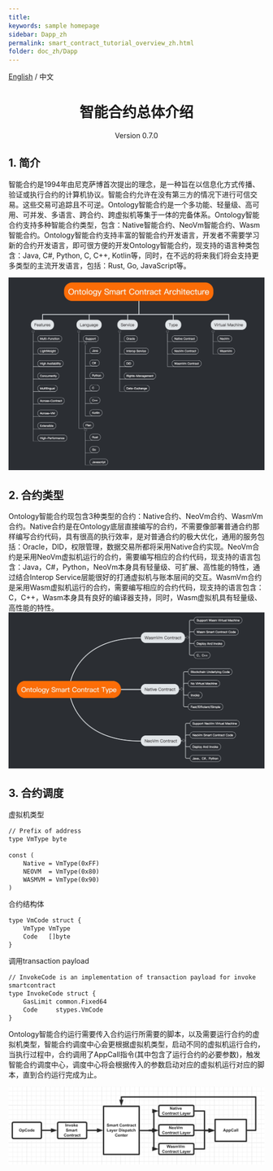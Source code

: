 ```yaml
---
title: 
keywords: sample homepage
sidebar: Dapp_zh
permalink: smart_contract_tutorial_overview_zh.html
folder: doc_zh/Dapp
---
```



[English](./smart_contract_tutorial_overview_en.html) / 中文


<h1 align="center">智能合约总体介绍 </h1>
<p align="center" class="version">Version 0.7.0 </p>

## 1. 简介
智能合约是1994年由尼克萨博首次提出的理念，是一种旨在以信息化方式传播、验证或执行合约的计算机协议。智能合约允许在没有第三方的情况下进行可信交易。这些交易可追踪且不可逆。Ontology智能合约是一个多功能、轻量级、高可用、可并发、多语言、跨合约、跨虚拟机等集于一体的完备体系。Ontology智能合约支持多种智能合约类型，包含：Native智能合约、NeoVm智能合约、Wasm智能合约。Ontology智能合约支持丰富的智能合约开发语言，开发者不需要学习新的合约开发语言，即可很方便的开发Ontology智能合约，现支持的语言种类包含：Java, C#, Python, C, C++, Kotlin等，同时，在不远的将来我们将会支持更多类型的主流开发语言，包括：Rust, Go, JavaScript等。

![image](./lib/images/architecture.jpeg)
## 2. 合约类型
Ontology智能合约现包含3种类型的合约：Native合约、NeoVm合约、WasmVm合约。Native合约是在Ontology底层直接编写的合约，不需要像部署普通合约那样编写合约代码，具有很高的执行效率，是对普通合约的极大优化，通用的服务包括：Oracle，DID，权限管理，数据交易所都将采用Native合约实现。NeoVm合约是采用NeoVm虚拟机运行的合约，需要编写相应的合约代码，现支持的语言包含：Java，C#，Python，NeoVm本身具有轻量级、可扩展、高性能的特性，通过结合Interop Service层能很好的打通虚拟机与账本层间的交互。WasmVm合约是采用Wasm虚拟机运行的合约，需要编写相应的合约代码，现支持的语言包含：C，C++，Wasm本身具有良好的编译器支持，同时，Wasm虚拟机具有轻量级、高性能的特性。
![image](./lib/images/type.jpeg)
## 3. 合约调度
虚拟机类型
```
// Prefix of address
type VmType byte

const (
	Native = VmType(0xFF)
	NEOVM  = VmType(0x80)
	WASMVM = VmType(0x90)
)
```
合约结构体
```
type VmCode struct {
	VmType VmType
	Code   []byte
}
```
调用transaction payload
```
// InvokeCode is an implementation of transaction payload for invoke smartcontract
type InvokeCode struct {
	GasLimit common.Fixed64
	Code     stypes.VmCode
}
```
Ontology智能合约运行需要传入合约运行所需要的脚本，以及需要运行合约的虚拟机类型，智能合约调度中心会更根据虚拟机类型，启动不同的虚拟机运行合约，当执行过程中，合约调用了AppCall指令(其中包含了运行合约的必要参数)，触发智能合约调度中心，调度中心将会根据传入的参数启动对应的虚拟机运行对应的脚本，直到合约运行完成为止。

![image](./lib/images/invoke.jpeg)